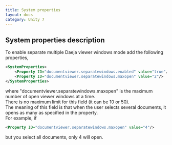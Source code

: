 ```yaml
---
title: System properties
layout: docs
category: Unity 7
---
```


## System properties description

To enable separate multiple Daeja viewer windows mode add the following properties,
```xml
<SystemProperties>
    <Property ID="documentviewer.separatewindows.enabled" value="true"/>
    <Property ID="documentviewer.separatewindows.maxopen" value="2"/>
</SystemProperties>
```
where "documentviewer.separatewindows.maxopen" is the maximum number of open viewer windows at a time.  
There is no maximum limit for this field (it can be 10 or 50).  
The meaning of this field is that when the user selects several documents, it opens as many as specified in the property.  
For example, if  
```xml
<Property ID="documentviewer.separatewindows.maxopen" value="4"/>
```
but you select all documents, only 4 will open.